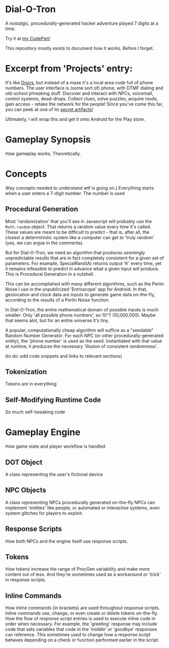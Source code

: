 # Dial-O-Tron
A nostalgic, procedurally-generated hacker adventure played 7 digits at a time.

Try it at [my CodePen!](https://codepen.io/Unhacker/full/VwowxWL)

This repository mostly exists to document how it works. Before I forget.

# Excerpt from 'Projects' entry: 

It's like [Doors](https://github.com/diemastermonkey/doors), but instead of a maze it's a local area code full of phone numbers. The user interface is (some sort of) phone, with DTMF dialing and old-school phreaking stuff. Discover and interact with NPCs, voicemail, control systems, dead-drops. Collect clues, solve puzzles, acquire mods, gain access - retake the network for the people! Since you've come this far, you can peek at one of its [secret artifacts!](https://pastebin.com/raw/sudbDdHF)

Ultimately, I will wrap this and get it onto Android for the Play store.

# Gameplay Synopsis
How gameplay works. Theoretically.

# Concepts 
(Key concepts needed to understand wtf is going on.)
Everything starts when a user enters a 7-digit number. The number is used 

## Procedural Generation
Most 'randomization' that you'll see in Javascript will probably use the `Math.random` object. That returns a random value every time it's called. These values are meant to be difficult to predict - that is, after all, the closest a deterministic system like a computer can get to 'truly random' (yes, we can argue in the comments).

But for Dial-O-Tron, we need an algorithm that produces *seemingly* unpredictable results that are in fact completely consistent for a given set of parameters. For example, SpecialRand(A) returns output 'K' every time, yet it remains infeasible to predict in advance what a given input will produce. This is Procedural Generation in a nutshell.

This can be accomplished with many different algorithms, such as the Perlin Noise I use in the unpublicized 'Entroscope' app for Android. In that, geolocation and clock data are inputs to generate game data on-the-fly, according to the results of a Perlin Noise function.

In Dial-O-Tron, the entire mathematical domain of possible inputs is much smaller: Only 'all possible phone numbers', so 10^7 (10,000,000). Maybe that seems alot, but for an entire universe it's tiny. 

A popular, computationally cheap algorithm will suffice as a "seedable" Random Number Generator. For each NPC (or other procedurally-generated entity), the 'phone number' is used as the seed. Instantiated with that value at runtime, it produces the necessary 'illusion of consistent randomness'.

(to do: add code snippets and links to relevant sections)

## Tokenization
Tokens are in everything

## Self-Modifying Runtime Code 
So much self-tweaking code 

# Gameplay Engine
How game state and player workflow is handled

## DOT Object
A class representing the user's fictional device

## NPC Objects
A class representing NPCs procedurally generated on-the-fly
NPCs can implement 'entities' like people, or automated or interactive systems, even system glitches for players to exploit.

## Response Scripts
How both NPCs and the engine itself use response scripts.

## Tokens
How tokens increase the range of ProcGen variability and make more content out of less. 
And they're sometimes used as a workaround or 'trick' in response scripts.

## Inline Commands
How inline commands {in brackets} are used throughout response scripts.
Inline commands use, change, or even create or delete tokens on-the-fly.
How the flow of response script entries is used to execute inline code 
in order when necessary. For example, the 'greeting' response may include 
code that sets variables that code in the 'middle' or 'goodbye' responses 
can reference. This sometimes used to change how a response script behaves 
depending on a check or function performed earlier in the script.



